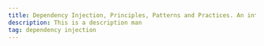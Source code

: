 ```yaml
---
title: Dependency Injection, Principles, Patterns and Practices. An introduction
description: This is a description man
tag: dependency injection
---
```

